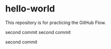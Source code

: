 # hello-world
This repository is for practicing the GitHub Flow.

second commit second commit

second commit



